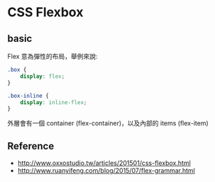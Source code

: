 # CSS Flexbox

## basic 

Flex 意為彈性的布局，舉例來說:

```css
.box {
    display: flex;
}

.box-inline {
    display: inline-flex;
}
```

外層會有一個 container (flex-container)，以及內部的 items (flex-item)

## Reference
* http://www.oxxostudio.tw/articles/201501/css-flexbox.html
* http://www.ruanyifeng.com/blog/2015/07/flex-grammar.html
